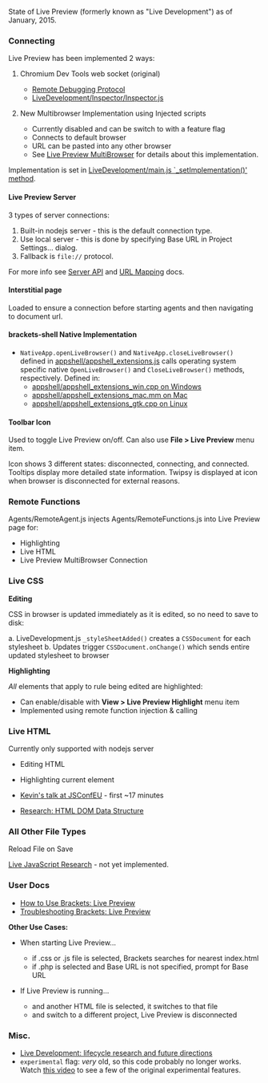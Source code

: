 State of Live Preview (formerly known as "Live Development") as of January, 2015.

### Connecting

Live Preview has been implemented 2 ways:

1. Chromium Dev Tools web socket (original)

    - [Remote Debugging Protocol](https://developer.chrome.com/devtools/docs/debugger-protocol)
    - [LiveDevelopment/Inspector/Inspector.js](https://github.com/adobe/brackets/blob/master/src/LiveDevelopment/Inspector/Inspector.js#L30)

2. New Multibrowser Implementation using Injected scripts

    - Currently disabled and can be switch to with a feature flag
    - Connects to default browser
    - URL can be pasted into any other browser
    - See [Live Preview MultiBrowser](https://github.com/adobe/brackets/wiki/Live-Preview-Multibrowser) for details about this implementation.

Implementation is set in [LiveDevelopment/main.js `_setImplementation()' method](https://github.com/adobe/brackets/blob/master/src/LiveDevelopment/main.js#L222).

#### Live Preview Server

3 types of server connections:

1. Built-in nodejs server - this is the default connection type.
2. Use local server - this is done by specifying Base URL in Project Settings... dialog.
3. Fallback is `file://` protocol.

For more info see [Server API](https://github.com/adobe/brackets/wiki/Live-Preview-API) and [URL Mapping](https://github.com/adobe/brackets/wiki/Live-Preview-URL-Mapping) docs.


#### Interstitial page

Loaded to ensure a connection before starting agents and then navigating to document url.


#### **brackets-shell** Native Implementation

- `NativeApp.openLiveBrowser()` and `NativeApp.closeLiveBrowser()` defined in [appshell/appshell_extensions.js](https://github.com/adobe/brackets-shell/blob/master/appshell/appshell_extensions.js) calls operating system specific native `OpenLiveBrowser()` and `CloseLiveBrowser()` methods, respectively. Defined in:
    - [appshell/appshell_extensions_win.cpp on Windows](https://github.com/adobe/brackets-shell/blob/master/appshell/appshell_extensions_win.cpp)
    - [appshell/appshell_extensions_mac.mm on Mac](https://github.com/adobe/brackets-shell/blob/master/appshell/appshell_extensions_mac.mm)
    - [appshell/appshell_extensions_gtk.cpp on Linux](https://github.com/adobe/brackets-shell/blob/master/appshell/appshell_extensions_gtk.cpp)


#### Toolbar Icon

Used to toggle Live Preview on/off. Can also use **File > Live Preview** menu item.

Icon shows 3 different states: disconnected, connecting, and connected. Tooltips display more detailed state information. Twipsy is displayed at icon when browser is disconnected for external reasons.

### Remote Functions

Agents/RemoteAgent.js injects Agents/RemoteFunctions.js into Live Preview page for:

- Highlighting
- Live HTML
- Live Preview MultiBrowser Connection


### Live CSS

**Editing**

CSS in browser is updated immediately as it is edited, so no need to save to disk:

a. LiveDevelopment.js `_styleSheetAdded()` creates a `CSSDocument` for each stylesheet
b. Updates trigger `CSSDocument.onChange()` which sends entire updated stylesheet to browser

**Highlighting**

*All* elements that apply to rule being edited are highlighted:

- Can enable/disable with **View > Live Preview Highlight** menu item
- Implemented using remote function injection & calling


### Live HTML

Currently only supported with nodejs server

- Editing HTML
- Highlighting current element

- [Kevin's talk at JSConfEU](http://youtu.be/Axpi1_OVSdo) - first ~17 minutes
- [Research: HTML DOM Data Structure](https://github.com/adobe/brackets/wiki/Research:-HTML-DOM-Data-Structure)

### All Other File Types

Reload File on Save

[Live JavaScript Research](https://github.com/adobe/brackets/wiki/Live-Development:-Research-for-live-JavaScript) - not yet implemented.


### User Docs

- [How to Use Brackets: Live Preview](https://github.com/adobe/brackets/wiki/How-to-Use-Brackets#live-preview)
- [Troubleshooting Brackets: Live Preview](https://github.com/adobe/brackets/wiki/Troubleshooting#livedev)

**Other Use Cases:**

- When starting Live Preview...
    - if .css or .js file is selected, Brackets searches for nearest index.html
    - if .php is selected and Base URL is not specified, prompt for Base URL

- If Live Preview is running...
    - and another HTML file is selected, it switches to that file
    - and switch to a different project, Live Preview is disconnected


### Misc.

- [Live Development: lifecycle research and future directions](https://github.com/adobe/brackets/wiki/Live-Development:-lifecycle-research-and-future-directions)
- `experimental` flag: *very* old, so this code probably no longer works. Watch [this video](http://blog.brackets.io/2013/02/08/live-development-with-brackets-experimental/) to see a few of the original experimental features.


